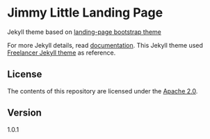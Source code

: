 # Jimmy Little Landing Page

Jekyll theme based on [landing-page bootstrap theme ](http://startbootstrap.com/templates/landing-page/)

For more Jekyll details, read [documentation](http://jekyllrb.com/).
This Jekyll theme used [Freelancer Jekyll theme](https://github.com/jeromelachaud/freelancer-theme/) as reference.

## License
The contents of this repository are licensed under the [Apache
2.0](http://www.apache.org/licenses/LICENSE-2.0.html).

## Version
1.0.1
